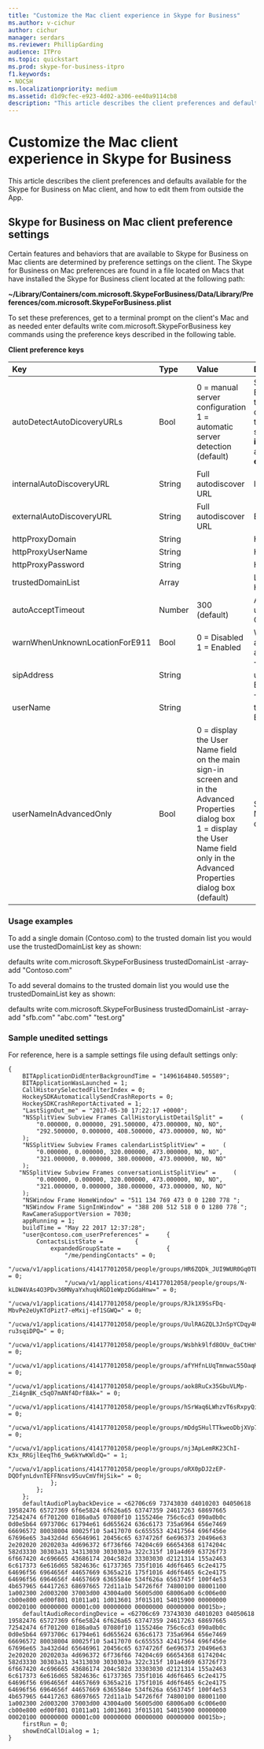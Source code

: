```yaml
---
title: "Customize the Mac client experience in Skype for Business"
ms.author: v-cichur
author: cichur
manager: serdars
ms.reviewer: PhillipGarding
audience: ITPro
ms.topic: quickstart
ms.prod: skype-for-business-itpro
f1.keywords:
- NOCSH
ms.localizationpriority: medium
ms.assetid: d1d9cfec-e923-4d02-a306-ee40a9114cb8
description: "This article describes the client preferences and defaults available for the Skype for Business on Mac client, and how to edit them from outside the App."
---
```


# Customize the Mac client experience in Skype for Business
 
This article describes the client preferences and defaults available for the Skype for Business on Mac client, and how to edit them from outside the App.
  
## Skype for Business on Mac client preference settings

Certain features and behaviors that are available to Skype for Business on Mac clients are determined by preference settings on the client. The Skype for Business on Mac preferences are found in a file located on Macs that have installed the Skype for Business client located at the following path: 
  
 **~/Library/Containers/com.microsoft.SkypeForBusiness/Data/Library/Preferences/com.microsoft.SkypeForBusiness.plist**
  
To set these preferences, get to a terminal prompt on the client's Mac and as needed enter defaults write com.microsoft.SkypeForBusiness key commands using the preference keys described in the following table.
  
**Client preference keys**


| Key | Type | Value | Description |
|:-----|:-----|:-----|:-----|
|autoDetectAutoDicoveryURLs    |Bool    |0 = manual server configuration  <br/> 1 = automatic server detection (default)    |Specify how Skype for Business identifies the transport and server to use during sign-in. If you enable this policy setting, you must specify **internalAutoDiscoveryURL** and **externalAutoDiscoveryURL**.   |
|internalAutoDiscoveryURL    |String    |Full autodiscover URL    |Internal autodiscover URL    |
|externalAutoDiscoveryURL    |String    |Full autodiscover URL    |External autodiscover URL    |
|httpProxyDomain    |String    ||HTTP Proxy Domain    |
|httpProxyUserName    |String    ||HTTP Proxy Username    |
|httpProxyPassword    |String    ||HTTP Proxy Password    |
|trustedDomainList    |Array    ||List of trusted domains for HTTP redirects.    |
|autoAcceptTimeout    |Number    |300 (default)    |Auto-Accept timeout for users without Server-side Conversation History.    |
|warnWhenUnknownLocationForE911    |Bool    |0 = Disabled  <br/> 1 = Enabled    |Warns the user when dialing an emergency number from an unknown location.    |
|sipAddress    |String    ||The SIP address (Email) used to sign-in to Skype for Business.    |
|userName    |String    ||The UPN (UserName) used to sign-in to Skype for Business.    |
|userNameInAdvancedOnly    |Bool    |0 = display the User Name field on the main sign-in screen and in the Advanced Properties dialog box  <br/> 1 = display the User Name field only in the Advanced Properties dialog box (default)    |Specify where the User Name field is displayed during sign-in.    |
   
### Usage examples

To add a single domain (Contoso.com) to the trusted domain list you would use the trustedDomainList key as shown:
  
defaults write com.microsoft.SkypeForBusiness trustedDomainList -array-add "Contoso.com"
  
To add several domains to the trusted domain list you would use the trustedDomainList key as shown:
  
defaults write com.microsoft.SkypeForBusiness trustedDomainList -array-add "sfb.com" "abc.com" "test.org"
  
### Sample unedited settings

For reference, here is a sample settings file using default settings only: 
  
```console
{
    BITApplicationDidEnterBackgroundTime = "1496164840.505589";
    BITApplicationWasLaunched = 1;
    CallHistorySelectedFilterIndex = 0;
    HockeySDKAutomaticallySendCrashReports = 0;
    HockeySDKCrashReportActivated = 1;
    "LastSignOut_me" = "2017-05-30 17:22:17 +0000";
    "NSSplitView Subview Frames CallHistoryListDetailSplit" =     (
        "0.000000, 0.000000, 291.500000, 473.000000, NO, NO",
        "292.500000, 0.000000, 408.500000, 473.000000, NO, NO"
    );
    "NSSplitView Subview Frames calendarListSplitView" =     (
        "0.000000, 0.000000, 320.000000, 473.000000, NO, NO",
        "321.000000, 0.000000, 380.000000, 473.000000, NO, NO"
    );
   "NSSplitView Subview Frames conversationListSplitView" =     (
        "0.000000, 0.000000, 320.000000, 473.000000, NO, NO",
        "321.000000, 0.000000, 380.000000, 473.000000, NO, NO"
    );
    "NSWindow Frame HomeWindow" = "511 134 769 473 0 0 1280 778 ";
    "NSWindow Frame SignInWindow" = "388 208 512 518 0 0 1280 778 ";
    RawCameraSupportVersion = 7030;
    appRunning = 1;
    buildTime = "May 22 2017 12:37:28";
    "user@contoso.com_userPreferences" =     {
        ContactsListState =         {
            expandedGroupState =             {
                "/me/pendingContacts" = 0;
                "/ucwa/v1/applications/414177012058/people/groups/HR6ZQDk_JUI9WUR0Gq0TEAUYfYDk8OwzsPAuDxZfjxg=" = 0;
                "/ucwa/v1/applications/414177012058/people/groups/N-kLDW4VAs4O3PDv36MNyaYxhuqkRGD1eWpzDGdaHnw=" = 0;
                "/ucwa/v1/applications/414177012058/people/groups/RJk1X9SsFDq-MbvPe2eUyKTdPizt7-eMxij-ef1SGWQ=" = 0;
                "/ucwa/v1/applications/414177012058/people/groups/UulRAGZQL3JnSpYCDqy4KsZCboNF2pqmp-ru3sqiDPQ=" = 0;
                "/ucwa/v1/applications/414177012058/people/groups/Wsbhk9lfd8OUv_0aCtHmYPfm0Wal0mzoM5WFbkxaNjM=" = 0;
                "/ucwa/v1/applications/414177012058/people/groups/afYHfnLUqTmnwac55OaqHUNqLLCqFTZuDezsBeSLOko=" = 0;
                "/ucwa/v1/applications/414177012058/people/groups/aok8RuCx35GbuVLMp-_Zi4gnBK_c5qO7mANf4Drf8Ak=" = 0;
                "/ucwa/v1/applications/414177012058/people/groups/hSrWaq6LWhzvT6sRxpyQimwfXzMgLyEc3O4FgSokesc=" = 0;
                "/ucwa/v1/applications/414177012058/people/groups/mDdgSHulTTkweoDbjXVp7Y308xM70eFDDZn2j7sAytM=" = 0;
                "/ucwa/v1/applications/414177012058/people/groups/nj3ApLemRK23ChI-K3x_RRGjlEeqTh6_9w6kYwKWldQ=" = 1;
                "/ucwa/v1/applications/414177012058/people/groups/oRX0pDJ2zEP-DQOfynLdvnTEFFNnsv95uvCmVfHjSik=" = 0;
            };
        };
    };
    defaultAudioPlaybackDevice = <62706c69 73743030 d4010203 04050618 19582476 65727369 6f6e5824 6f626a65 63747359 24617263 68697665 72542474 6f701200 0186a0a5 07080f10 1155246e 756c6cd3 090a0b0c 0d0e5b64 6973706c 61794e61 6d655624 636c6173 735a6964 656e7469 66696572 80038004 80025f10 5a417070 6c655553 42417564 696f456e 67696e65 3a432d4d 65646961 20456c65 6374726f 6e696373 20496e63 2e202020 2020203a 4d696372 6f736f66 74204c69 66654368 6174204c 582d3330 30303a31 34313030 3030303a 322c315f 101a4d69 63726f73 6f667420 4c696665 43686174 204c582d 33303030 d2121314 155a2463 6c617373 6e616d65 5824636c 61737365 735f1016 4d6f6465 6c2e4175 64696f56 6964656f 44657669 6365a216 175f1016 4d6f6465 6c2e4175 64696f56 6964656f 44657669 6365584e 534f626a 6563745f 100f4e53 4b657965 64417263 68697665 72d11a1b 54726f6f 74800100 08001100 1a002300 2d003200 37003d00 43004a00 56005d00 68006a00 6c006e00 cb00e800 ed00f801 01011a01 1d013601 3f015101 54015900 00000000 00020100 00000000 00001c00 00000000 00000000 00000000 00015b>;
    defaultAudioRecordingDevice = <62706c69 73743030 d4010203 04050618 19582476 65727369 6f6e5824 6f626a65 63747359 24617263 68697665 72542474 6f701200 0186a0a5 07080f10 1155246e 756c6cd3 090a0b0c 0d0e5b64 6973706c 61794e61 6d655624 636c6173 735a6964 656e7469 66696572 80038004 80025f10 5a417070 6c655553 42417564 696f456e 67696e65 3a432d4d 65646961 20456c65 6374726f 6e696373 20496e63 2e202020 2020203a 4d696372 6f736f66 74204c69 66654368 6174204c 582d3330 30303a31 34313030 3030303a 322c315f 101a4d69 63726f73 6f667420 4c696665 43686174 204c582d 33303030 d2121314 155a2463 6c617373 6e616d65 5824636c 61737365 735f1016 4d6f6465 6c2e4175 64696f56 6964656f 44657669 6365a216 175f1016 4d6f6465 6c2e4175 64696f56 6964656f 44657669 6365584e 534f626a 6563745f 100f4e53 4b657965 64417263 68697665 72d11a1b 54726f6f 74800100 08001100 1a002300 2d003200 37003d00 43004a00 56005d00 68006a00 6c006e00 cb00e800 ed00f801 01011a01 1d013601 3f015101 54015900 00000000 00020100 00000000 00001c00 00000000 00000000 00000000 00015b>;
    firstRun = 0;
    showEndCallDialog = 1;
}
```

